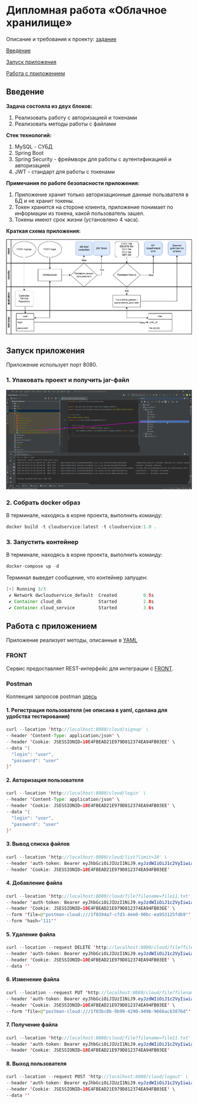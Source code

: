# Дипломная работа «Облачное хранилище»

Описание и требования к проекту: [задание](./files/cloudservice.md)

[Введение](#введение)

[Запуск приложения](#запуск-приложения)

[Работа с приложением](#работа-с-приложением)


## Введение

**Задача состояла из двух блоков:**
1. Реализовать работу с авторизацией и токенами
2. Реализовать методы работы с файлами

**Стек технологий:**
1. MySQL - СУБД
2. Spring Boot 
3. Spring Security - фреймворк для работы с аутентификацией и авторизацией
4. JWT - стандарт для работы с токенами

**Примечания по работе безопасности приложения:**
1. Приложение хранит только авторизационные данные пользвателя в БД и не хранит токены.
2. Токен хранится на стороне клиента, приложение понимает по информации из токена, какой пользователь зашел.
3. Токены имеют срок жизни (установлено 4 часа).

**Краткая схема приложения:**

![img.png](screenshots/app_schema.png)


## Запуск приложения

Приложение использует порт 8080.

### 1. Упаковать проект и получить jar-файл

![img.png](screenshots/make_package.png)


### 2. Собрать docker образ

В терминале, находясь в корне проекта, выполнить команду:
```java
docker build -t cloudservice:latest -t cloudservice:1.0 . 
```

### 3. Запустить контейнер

В терминале, находясь в корне проекта, выполнить команду:
```java
docker-compose up -d
```
Терминал выведет сообщение, что контейнер запущен:
```java
[+] Running 3/3
 ✔ Network dwcloudservice_default  Created          0.5s 
 ✔ Container cloud_db              Started          2.8s 
 ✔ Container cloud_service         Started          3.6s 
```


## Работа с приложением
Приложение реализует методы, описанные в [YAML](./files/CloudServiceSpecification.yaml)
### FRONT
Сервис предоставляет REST-интерфейс для интеграции с [FRONT](./netology-diplom-frontend).

### Postman

Коллекция запросов postman [здесь](./files/DW_Cloud_Service_postman_collection.json)

#### 1. Регистрация пользователя (не описана в yaml, сделана для удобства тестирования)
```java
curl --location 'http://localhost:8080/cloud/signup' \
--header 'Content-Type: application/json' \
--header 'Cookie: JSESSIONID=10E4FBEAD21E979D812374EA94FB03EE' \
--data '{
  "login": "user",
  "password": "user"
}'
```
#### 2. Авторизация пользователя
```java
curl --location 'http://localhost:8080/cloud/login' \
--header 'Content-Type: application/json' \
--header 'Cookie: JSESSIONID=10E4FBEAD21E979D812374EA94FB03EE' \
--data '{
  "login": "user",
  "password": "user"
}'
```
#### 3. Вывод списка файлов
```java
curl --location 'http://localhost:8080/cloud/list?limit=10' \
--header 'auth-token: Bearer eyJhbGciOiJIUzI1NiJ9.eyJzdWIiOiJ1c2VyIiwiaWF0IjoxNzQ4NzY1NjkyLCJleHAiOjE3NDg3ODAwOTJ9.eh4vkYfZn5NTperLMCnJS46a5kBuTCwxH6TaScCafe0' \
--header 'Cookie: JSESSIONID=10E4FBEAD21E979D812374EA94FB03EE'
```
#### 4. Добавление файла
```java
curl --location 'http://localhost:8080/cloud/file?filename=file11.txt' \
--header 'auth-token: Bearer eyJhbGciOiJIUzI1NiJ9.eyJzdWIiOiJ1c2VyIiwiaWF0IjoxNzQ4NzY1NjkyLCJleHAiOjE3NDg3ODAwOTJ9.eh4vkYfZn5NTperLMCnJS46a5kBuTCwxH6TaScCafe0' \
--header 'Cookie: JSESSIONID=10E4FBEAD21E979D812374EA94FB03EE' \
--form 'file=@"postman-cloud:///1f0394a7-cfd3-4ee0-90bc-ea953125fdb9"' \
--form 'hash="111"'
```
#### 5. Удаление файла
```java
curl --location --request DELETE 'http://localhost:8080/cloud/file?filename=file3.txt' \
--header 'auth-token: Bearer eyJhbGciOiJIUzI1NiJ9.eyJzdWIiOiJ1c2VyIiwiaWF0IjoxNzQ4NzY1NjkyLCJleHAiOjE3NDg3ODAwOTJ9.eh4vkYfZn5NTperLMCnJS46a5kBuTCwxH6TaScCafe0' \
--header 'Cookie: JSESSIONID=10E4FBEAD21E979D812374EA94FB03EE' \
--data ''
```
#### 6. Изменение файла
```java
curl --location --request PUT 'http://localhost:8080/cloud/file?filename=file11.txt' \
--header 'auth-token: Bearer eyJhbGciOiJIUzI1NiJ9.eyJzdWIiOiJ1c2VyIiwiaWF0IjoxNzQ4NzY1NjkyLCJleHAiOjE3NDg3ODAwOTJ9.eh4vkYfZn5NTperLMCnJS46a5kBuTCwxH6TaScCafe0' \
--header 'Cookie: JSESSIONID=10E4FBEAD21E979D812374EA94FB03EE' \
--form 'file=@"postman-cloud:///1f03bc8b-9b99-4290-949b-9666ac63876d"'
```
#### 7. Получение файла
```java
curl --location 'http://localhost:8080/cloud/file?filename=file11.txt' \
--header 'auth-token: Bearer eyJhbGciOiJIUzI1NiJ9.eyJzdWIiOiJ1c2VyIiwiaWF0IjoxNzQ4NzY1NjkyLCJleHAiOjE3NDg3ODAwOTJ9.eh4vkYfZn5NTperLMCnJS46a5kBuTCwxH6TaScCafe0' \
--header 'Cookie: JSESSIONID=10E4FBEAD21E979D812374EA94FB03EE'
```
#### 8. Выход пользователя
```java
curl --location --request POST 'http://localhost:8080/cloud/logout' \
--header 'auth-token: Bearer eyJhbGciOiJIUzI1NiJ9.eyJzdWIiOiJ1c2VyIiwiaWF0IjoxNzQ4NzY1NjkyLCJleHAiOjE3NDg3ODAwOTJ9.eh4vkYfZn5NTperLMCnJS46a5kBuTCwxH6TaScCafe0' \
--header 'Cookie: JSESSIONID=10E4FBEAD21E979D812374EA94FB03EE' \
--data ''
```